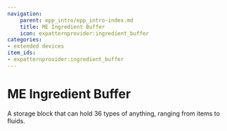 ```yaml
---
navigation:
    parent: epp_intro/epp_intro-index.md
    title: ME Ingredient Buffer
    icon: expatternprovider:ingredient_buffer
categories:
- extended devices
item_ids:
- expatternprovider:ingredient_buffer
---
```


# ME Ingredient Buffer

<BlockImage id="expatternprovider:ingredient_buffer" scale="8"></BlockImage>

A storage block that can hold 36 types of anything, ranging from items to fluids.
